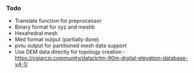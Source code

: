 ### Todo

- Translate function for preprocessor
- Binary format for xyz and meshb
- Hexahedral mesh
- Med format output (partially done)
- pvtu output for partitioned mesh data support 
- Use DEM data directly for topology creation 
        - https://cgiarcsi.community/data/srtm-90m-digital-elevation-database-v4-1/
